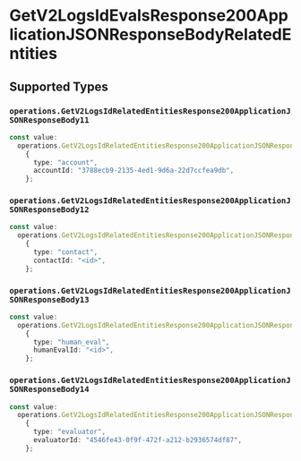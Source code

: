 # GetV2LogsIdEvalsResponse200ApplicationJSONResponseBodyRelatedEntities


## Supported Types

### `operations.GetV2LogsIdRelatedEntitiesResponse200ApplicationJSONResponseBody11`

```typescript
const value:
  operations.GetV2LogsIdRelatedEntitiesResponse200ApplicationJSONResponseBody11 =
    {
      type: "account",
      accountId: "3788ecb9-2135-4ed1-9d6a-22d7ccfea9db",
    };
```

### `operations.GetV2LogsIdRelatedEntitiesResponse200ApplicationJSONResponseBody12`

```typescript
const value:
  operations.GetV2LogsIdRelatedEntitiesResponse200ApplicationJSONResponseBody12 =
    {
      type: "contact",
      contactId: "<id>",
    };
```

### `operations.GetV2LogsIdRelatedEntitiesResponse200ApplicationJSONResponseBody13`

```typescript
const value:
  operations.GetV2LogsIdRelatedEntitiesResponse200ApplicationJSONResponseBody13 =
    {
      type: "human_eval",
      humanEvalId: "<id>",
    };
```

### `operations.GetV2LogsIdRelatedEntitiesResponse200ApplicationJSONResponseBody14`

```typescript
const value:
  operations.GetV2LogsIdRelatedEntitiesResponse200ApplicationJSONResponseBody14 =
    {
      type: "evaluator",
      evaluatorId: "4546fe43-0f9f-472f-a212-b2936574df87",
    };
```


